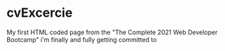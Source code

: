 # cvExcercie
My first HTML coded page from the "The Complete 2021 Web Developer Bootcamp" i'm finally and fully getting committed to 
